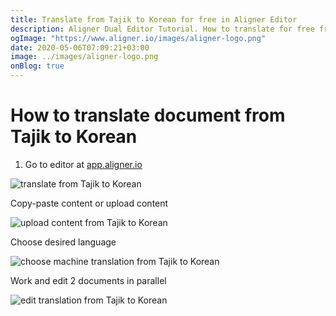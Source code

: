 ```yaml
---
title: Translate from Tajik to Korean for free in Aligner Editor
description: Aligner Dual Editor Tutorial. How to translate for free from Tajik to Korean. Aligner is multilingual document management platform. 
ogImage: "https://www.aligner.io/images/aligner-logo.png"
date: 2020-05-06T07:09:21+03:00
image: ../images/aligner-logo.png
onBlog: true
---
```


# How to translate document from Tajik to Korean

1. Go to editor at [app.aligner.io](https://app.aligner.io "Aligner App web page")

![translate from Tajik to Korean](../aligner-blank-editor.png "translate from Tajik to Korean")

Copy-paste content or upload content

![upload content from Tajik to Korean](../aligner-uploaded-document.png "upload content from Tajik to Korean")

Choose desired language

![choose machine translation from Tajik to Korean](../aligner-language-dropdown.png "choose machine translation from Tajik to Korean")

Work and edit 2 documents in parallel

![edit translation from Tajik to Korean](../aligner-double-sitded-editor.png "edit translation from Tajik to Korean")

